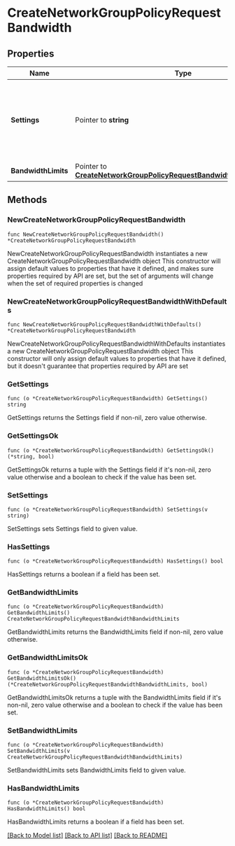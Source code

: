# CreateNetworkGroupPolicyRequestBandwidth

## Properties

Name | Type | Description | Notes
------------ | ------------- | ------------- | -------------
**Settings** | Pointer to **string** | How bandwidth limits are enforced. Can be &#39;network default&#39;, &#39;ignore&#39; or &#39;custom&#39;. | [optional] 
**BandwidthLimits** | Pointer to [**CreateNetworkGroupPolicyRequestBandwidthBandwidthLimits**](CreateNetworkGroupPolicyRequestBandwidthBandwidthLimits.md) |  | [optional] 

## Methods

### NewCreateNetworkGroupPolicyRequestBandwidth

`func NewCreateNetworkGroupPolicyRequestBandwidth() *CreateNetworkGroupPolicyRequestBandwidth`

NewCreateNetworkGroupPolicyRequestBandwidth instantiates a new CreateNetworkGroupPolicyRequestBandwidth object
This constructor will assign default values to properties that have it defined,
and makes sure properties required by API are set, but the set of arguments
will change when the set of required properties is changed

### NewCreateNetworkGroupPolicyRequestBandwidthWithDefaults

`func NewCreateNetworkGroupPolicyRequestBandwidthWithDefaults() *CreateNetworkGroupPolicyRequestBandwidth`

NewCreateNetworkGroupPolicyRequestBandwidthWithDefaults instantiates a new CreateNetworkGroupPolicyRequestBandwidth object
This constructor will only assign default values to properties that have it defined,
but it doesn't guarantee that properties required by API are set

### GetSettings

`func (o *CreateNetworkGroupPolicyRequestBandwidth) GetSettings() string`

GetSettings returns the Settings field if non-nil, zero value otherwise.

### GetSettingsOk

`func (o *CreateNetworkGroupPolicyRequestBandwidth) GetSettingsOk() (*string, bool)`

GetSettingsOk returns a tuple with the Settings field if it's non-nil, zero value otherwise
and a boolean to check if the value has been set.

### SetSettings

`func (o *CreateNetworkGroupPolicyRequestBandwidth) SetSettings(v string)`

SetSettings sets Settings field to given value.

### HasSettings

`func (o *CreateNetworkGroupPolicyRequestBandwidth) HasSettings() bool`

HasSettings returns a boolean if a field has been set.

### GetBandwidthLimits

`func (o *CreateNetworkGroupPolicyRequestBandwidth) GetBandwidthLimits() CreateNetworkGroupPolicyRequestBandwidthBandwidthLimits`

GetBandwidthLimits returns the BandwidthLimits field if non-nil, zero value otherwise.

### GetBandwidthLimitsOk

`func (o *CreateNetworkGroupPolicyRequestBandwidth) GetBandwidthLimitsOk() (*CreateNetworkGroupPolicyRequestBandwidthBandwidthLimits, bool)`

GetBandwidthLimitsOk returns a tuple with the BandwidthLimits field if it's non-nil, zero value otherwise
and a boolean to check if the value has been set.

### SetBandwidthLimits

`func (o *CreateNetworkGroupPolicyRequestBandwidth) SetBandwidthLimits(v CreateNetworkGroupPolicyRequestBandwidthBandwidthLimits)`

SetBandwidthLimits sets BandwidthLimits field to given value.

### HasBandwidthLimits

`func (o *CreateNetworkGroupPolicyRequestBandwidth) HasBandwidthLimits() bool`

HasBandwidthLimits returns a boolean if a field has been set.


[[Back to Model list]](../README.md#documentation-for-models) [[Back to API list]](../README.md#documentation-for-api-endpoints) [[Back to README]](../README.md)


